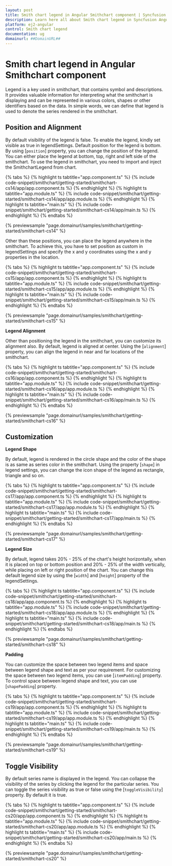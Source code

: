 ```yaml
---
layout: post
title: Smith chart legend in Angular Smithchart component | Syncfusion
description: Learn here all about Smith chart legend in Syncfusion Angular Smithchart component of Syncfusion Essential JS 2 and more.
platform: ej2-angular
control: Smith chart legend 
documentation: ug
domainurl: ##DomainURL##
---
```


<!-- markdownlint-disable MD036 -->

# Smith chart legend in Angular Smithchart component

Legend is a key used in smithchart, that contains symbol and descriptions. It provides valuable information for interpreting what the smithchart is displaying and can be represented in various colors, shapes or other identifiers based on the data. In simple words, we can define that legend is used to denote the series rendered in the smithchart.

## Position and Alignment

By default visibility of the legend is false. To enable the legend, kindly set visible as true in legendSettings. Default position for the legend is bottom. By using [`position`] property, you can change the position of the legend. You can either place the legend at bottom, top, right and left side of the smithchart. To use the legend in smithchart, you need to import and inject the SmithchartLegend from chart.

{% tabs %}
{% highlight ts tabtitle="app.component.ts" %}
{% include code-snippet/smithchart/getting-started/smithchart-cs14/app/app.component.ts %}
{% endhighlight %}
{% highlight ts tabtitle="app.module.ts" %}
{% include code-snippet/smithchart/getting-started/smithchart-cs14/app/app.module.ts %}
{% endhighlight %}
{% highlight ts tabtitle="main.ts" %}
{% include code-snippet/smithchart/getting-started/smithchart-cs14/app/main.ts %}
{% endhighlight %}
{% endtabs %}
  
{% previewsample "page.domainurl/samples/smithchart/getting-started/smithchart-cs14" %}

Other than these positions, you can place the legend anywhere in the smithchart. To achieve this, you have to set position as custom in legendSettings and specify the x and y coordinates using the x and y properties in the location.

{% tabs %}
{% highlight ts tabtitle="app.component.ts" %}
{% include code-snippet/smithchart/getting-started/smithchart-cs15/app/app.component.ts %}
{% endhighlight %}
{% highlight ts tabtitle="app.module.ts" %}
{% include code-snippet/smithchart/getting-started/smithchart-cs15/app/app.module.ts %}
{% endhighlight %}
{% highlight ts tabtitle="main.ts" %}
{% include code-snippet/smithchart/getting-started/smithchart-cs15/app/main.ts %}
{% endhighlight %}
{% endtabs %}
  
{% previewsample "page.domainurl/samples/smithchart/getting-started/smithchart-cs15" %}

**Legend Alignment**

Other than positioning the legend in the smithchart, you can customize its alignment also. By default, legend is aligned at center. Using the [`alignment`] property, you can align the legend in near and far locations of the smithchart.

{% tabs %}
{% highlight ts tabtitle="app.component.ts" %}
{% include code-snippet/smithchart/getting-started/smithchart-cs16/app/app.component.ts %}
{% endhighlight %}
{% highlight ts tabtitle="app.module.ts" %}
{% include code-snippet/smithchart/getting-started/smithchart-cs16/app/app.module.ts %}
{% endhighlight %}
{% highlight ts tabtitle="main.ts" %}
{% include code-snippet/smithchart/getting-started/smithchart-cs16/app/main.ts %}
{% endhighlight %}
{% endtabs %}
  
{% previewsample "page.domainurl/samples/smithchart/getting-started/smithchart-cs16" %}

## Customization

**Legend Shape**

By default, legend is rendered in the circle shape and the color of the shape is as same as series color in the smithchart. Using the property [`shape`] in legend settings, you can change the icon shape of the legend as rectangle, triangle and so on.

{% tabs %}
{% highlight ts tabtitle="app.component.ts" %}
{% include code-snippet/smithchart/getting-started/smithchart-cs17/app/app.component.ts %}
{% endhighlight %}
{% highlight ts tabtitle="app.module.ts" %}
{% include code-snippet/smithchart/getting-started/smithchart-cs17/app/app.module.ts %}
{% endhighlight %}
{% highlight ts tabtitle="main.ts" %}
{% include code-snippet/smithchart/getting-started/smithchart-cs17/app/main.ts %}
{% endhighlight %}
{% endtabs %}
  
{% previewsample "page.domainurl/samples/smithchart/getting-started/smithchart-cs17" %}

**Legend Size**

By default, legend takes 20% - 25% of the chart's height horizontally, when it is placed on top or bottom position and 20% - 25% of the width vertically, while placing on left or right position of the chart. You can change this default legend size by using the [`width`] and [`height`] property of the legendSettings.

{% tabs %}
{% highlight ts tabtitle="app.component.ts" %}
{% include code-snippet/smithchart/getting-started/smithchart-cs18/app/app.component.ts %}
{% endhighlight %}
{% highlight ts tabtitle="app.module.ts" %}
{% include code-snippet/smithchart/getting-started/smithchart-cs18/app/app.module.ts %}
{% endhighlight %}
{% highlight ts tabtitle="main.ts" %}
{% include code-snippet/smithchart/getting-started/smithchart-cs18/app/main.ts %}
{% endhighlight %}
{% endtabs %}
  
{% previewsample "page.domainurl/samples/smithchart/getting-started/smithchart-cs18" %}

**Padding**

You can customize the space between two legend items and space between legend shape and text as per your requirement. For customizing the space between two legend items, you can use [`itemPadding`] property. To control space between legend shape and text, you can use [`shapePadding`] property.

{% tabs %}
{% highlight ts tabtitle="app.component.ts" %}
{% include code-snippet/smithchart/getting-started/smithchart-cs19/app/app.component.ts %}
{% endhighlight %}
{% highlight ts tabtitle="app.module.ts" %}
{% include code-snippet/smithchart/getting-started/smithchart-cs19/app/app.module.ts %}
{% endhighlight %}
{% highlight ts tabtitle="main.ts" %}
{% include code-snippet/smithchart/getting-started/smithchart-cs19/app/main.ts %}
{% endhighlight %}
{% endtabs %}
  
{% previewsample "page.domainurl/samples/smithchart/getting-started/smithchart-cs19" %}

## Toggle Visibility

By default series name is displayed in the legend. You can collapse the visibility of the series by clicking the legend for the particular series. You can toggle the series visibility as true or false using the [`toggleVisibility`] property. By default it is true.

{% tabs %}
{% highlight ts tabtitle="app.component.ts" %}
{% include code-snippet/smithchart/getting-started/smithchart-cs20/app/app.component.ts %}
{% endhighlight %}
{% highlight ts tabtitle="app.module.ts" %}
{% include code-snippet/smithchart/getting-started/smithchart-cs20/app/app.module.ts %}
{% endhighlight %}
{% highlight ts tabtitle="main.ts" %}
{% include code-snippet/smithchart/getting-started/smithchart-cs20/app/main.ts %}
{% endhighlight %}
{% endtabs %}
  
{% previewsample "page.domainurl/samples/smithchart/getting-started/smithchart-cs20" %}
